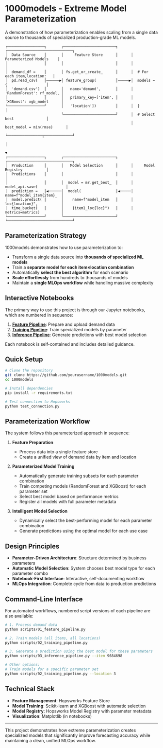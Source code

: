 # 1000models - Extreme Model Parameterization

A demonstration of how parameterization enables scaling from a single data source to thousands of specialized production-grade ML models.

```
┌─────────────────┐       ┌────────────────────────┐      ┌──────────────────────────────┐
│  Data Source    │       │     Feature Store      │      │      Parameterized Models    │
│                 │       │                        │      │                              │
│  demand_df =    │       │ fs.get_or_create_      │      │  # For each item,location:   │
│  pd.read_csv(   │──────▶│ feature_group(         │─────▶│  models = {                  │
│  'demand.csv')  │       │   name='demand',       │      │    'RandomForest': rf_model, │
│                 │       │   primary_key=['item', │      │    'XGBoost': xgb_model      │
└─────────────────┘       │   'location'])         │      │  }                           │
                          └────────────────────────┘      │  # Select best               │
                                                          │  best_model = min(rmse)      │
                                                          └────────────────┬─────────────┘
                                                                           │
                                                                           ▼
┌─────────────────┐       ┌────────────────────────┐      ┌──────────────────────────────┐
│  Production     │       │   Model Selection      │      │     Model Registry           │
│  Predictions    │       │                        │      │                              │
│                 │       │  model = mr.get_best_  │      │  model_api.save(             │
│  prediction =   │◀──────│  model(                │◀─────│    name=f"model_item{item}_  │
│  model.predict( │       │    name=f"model_item   │      │    loc{location}",           │
│  time_bucket)   │       │    {item}_loc{loc}")   │      │    metrics=metrics)          │
└─────────────────┘       └────────────────────────┘      └──────────────────────────────┘
```

## Parameterization Strategy

1000models demonstrates how to use parameterization to:

- Transform a single data source into **thousands of specialized ML models**
- Train a **separate model for each item×location combination**
- Automatically **select the best algorithm** for each scenario
- **Scale effortlessly** from hundreds to thousands of models
- Maintain a **single MLOps workflow** while handling massive complexity

## Interactive Notebooks

The primary way to use this project is through our Jupyter notebooks, which are numbered in sequence:

1. **[Feature Pipeline](notebooks/01_feature_pipeline.ipynb)**: Prepare and upload demand data
2. **[Training Pipeline](notebooks/02_training_pipeline.ipynb)**: Train specialized models by parameter
3. **[Inference Pipeline](notebooks/03_inference_pipeline.ipynb)**: Generate predictions with best model selection

Each notebook is self-contained and includes detailed guidance.

## Quick Setup

```bash
# Clone the repository
git clone https://github.com/yourusername/1000models.git
cd 1000models

# Install dependencies
pip install -r requirements.txt

# Test connection to Hopsworks
python test_connection.py
```

## Parameterization Workflow

The system follows this parameterized approach in sequence:

1. **Feature Preparation**
   - Process data into a single feature store
   - Create a unified view of demand data by item and location

2. **Parameterized Model Training**
   - Automatically generate training subsets for each parameter combination
   - Train competing models (RandomForest and XGBoost) for each parameter set
   - Select best model based on performance metrics
   - Register all models with full parameter metadata

3. **Intelligent Model Selection**
   - Dynamically select the best-performing model for each parameter combination
   - Generate predictions using the optimal model for each use case

## Design Principles

- **Parameter-Driven Architecture**: Structure determined by business parameters
- **Automatic Model Selection**: System chooses best model type for each parameter combo
- **Notebook-First Interface**: Interactive, self-documenting workflow
- **MLOps Integration**: Complete cycle from data to production predictions

## Command-Line Interface

For automated workflows, numbered script versions of each pipeline are also available:

```bash
# 1. Process demand data
python scripts/01_feature_pipeline.py

# 2. Train models (all items, all locations)
python scripts/02_training_pipeline.py

# 3. Generate a prediction using the best model for these parameters
python scripts/03_inference_pipeline.py --item 9684698

# Other options:
# Train models for a specific parameter set
python scripts/02_training_pipeline.py --location 3
```

## Technical Stack

- **Feature Management**: Hopsworks Feature Store
- **Model Training**: Scikit-learn and XGBoost with automatic selection
- **Model Registry**: Hopsworks Model Registry with parameter metadata
- **Visualization**: Matplotlib (in notebooks)

---

This project demonstrates how extreme parameterization creates specialized models that significantly improve forecasting accuracy while maintaining a clean, unified MLOps workflow.